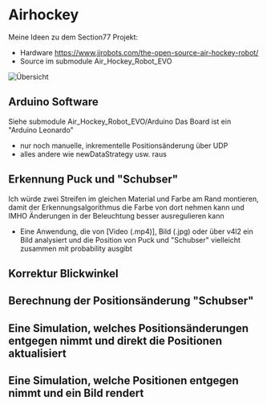# Airhockey
Meine Ideen zu dem Section77 Projekt:

* Hardware https://www.jjrobots.com/the-open-source-air-hockey-robot/
* Source im submodule Air_Hockey_Robot_EVO

![Übersicht](https://github.com/Andy1978/Airhockey/doc/Uebersicht.png)

## Arduino Software

Siehe submodule Air_Hockey_Robot_EVO/Arduino
Das Board ist ein "Arduino Leonardo"

* nur noch manuelle, inkrementelle Positionsänderung über UDP
* alles andere wie newDataStrategy usw. raus

## Erkennung Puck und "Schubser"

Ich würde zwei Streifen im gleichen Material und Farbe am Rand montieren,
damit der Erkennungsalgorithmus die Farbe von dort nehmen kann und
IMHO Änderungen in der Beleuchtung besser ausregulieren kann

* Eine Anwendung, die von [Video (.mp4)], Bild (.jpg) oder über v4l2 ein Bild analysiert und die
  Position von Puck und "Schubser" vielleicht zusammen mit probability ausgibt

## Korrektur Blickwinkel

## Berechnung der Positionsänderung "Schubser"

## Eine Simulation, welches Positionsänderungen entgegen nimmt und direkt die Positionen aktualisiert

## Eine Simulation, welche Positionen entgegen nimmt und ein Bild rendert
